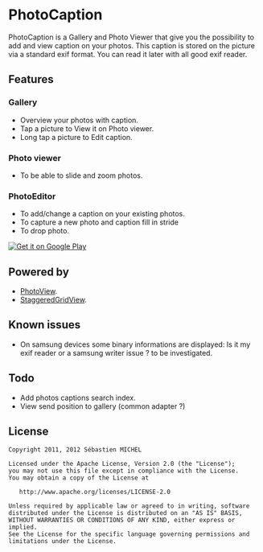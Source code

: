 # PhotoCaption

PhotoCaption is a Gallery and Photo Viewer that give you the possibility to add and view caption on your photos.
This caption is stored on the picture via a standard exif format. You can read it later with all good exif reader.

## Features
### Gallery
- Overview your photos with caption.
- Tap a picture to View it on Photo viewer.
- Long tap a picture to Edit caption.
### Photo viewer
- To be able to slide and zoom photos.
### PhotoEditor
- To add/change a caption on your existing photos.
- To capture a new photo and caption fill in stride
- To drop photo.

[![Get it on Google Play](http://www.android.com/images/brand/get_it_on_play_logo_small.png)](http://play.google.com/store/apps/details?id=com.oux.photocaption)

## Powered by
- [PhotoView](https://github.com/chrisbanes/PhotoView).
- [StaggeredGridView](https://github.com/maurycyw/StaggeredGridView).

## Known issues
- On samsung devices some binary informations are displayed: Is it my exif reader or a samsung writer issue ? to be investigated.

## Todo
- Add photos captions search index.
- View send position to gallery (common adapter ?)

## License

    Copyright 2011, 2012 Sébastien MICHEL

    Licensed under the Apache License, Version 2.0 (the "License");
    you may not use this file except in compliance with the License.
    You may obtain a copy of the License at

       http://www.apache.org/licenses/LICENSE-2.0

    Unless required by applicable law or agreed to in writing, software
    distributed under the License is distributed on an "AS IS" BASIS,
    WITHOUT WARRANTIES OR CONDITIONS OF ANY KIND, either express or implied.
    See the License for the specific language governing permissions and
    limitations under the License.
